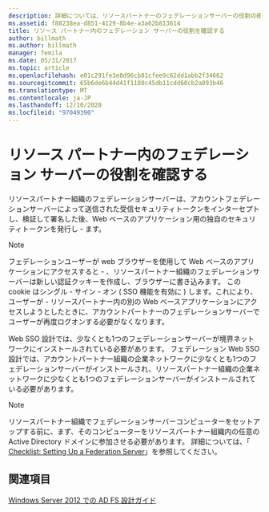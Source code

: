 ```yaml
---
description: 詳細については、リソースパートナーのフェデレーションサーバーの役割の確認に関するページを参照してください。
ms.assetid: f88238ea-d851-4129-8b4e-a3a62b813614
title: リソース パートナー内のフェデレーション サーバーの役割を確認する
author: billmath
ms.author: billmath
manager: femila
ms.date: 05/31/2017
ms.topic: article
ms.openlocfilehash: e01c291fe3e8d96cb81cfee9c62dd1abb2f34662
ms.sourcegitcommit: 65b6de6b44d41f1180c45db11cdd60cb2a093b46
ms.translationtype: MT
ms.contentlocale: ja-JP
ms.lasthandoff: 12/10/2020
ms.locfileid: "97049390"
---
```

# <a name="review-the-role-of-the-federation-server-in-the-resource-partner"></a>リソース パートナー内のフェデレーション サーバーの役割を確認する

リソースパートナー組織のフェデレーションサーバーは、アカウントフェデレーションサーバーによって送信された受信セキュリティトークンをインターセプトし、検証して署名した後、Web ベースのアプリケーション用の独自のセキュリティトークンを発行し \- ます。

> [!NOTE]
> フェデレーションユーザーが web ブラウザーを使用して Web ベースのアプリケーションにアクセスすると \- 、リソースパートナー組織のフェデレーションサーバーは新しい認証クッキーを作成し、ブラウザーに書き込みます。 この cookie はシングル \- サイン \- オン \( SSO 機能を有効に \) します。これにより、ユーザーが \- リソースパートナー内の別の Web ベースアプリケーションにアクセスしようとしたときに、アカウントパートナーのフェデレーションサーバーでユーザーが再度ログオンする必要がなくなります。

Web SSO 設計では、少なくとも1つのフェデレーションサーバーが境界ネットワークにインストールされている必要があります。 フェデレーション Web SSO 設計では、アカウントパートナー組織の企業ネットワークに少なくとも1つのフェデレーションサーバーがインストールされ、リソースパートナー組織の企業ネットワークに少なくとも1つのフェデレーションサーバーがインストールされている必要があります。

> [!NOTE]
> リソースパートナー組織でフェデレーションサーバーコンピューターをセットアップする前に、まず、そのコンピューターをリソースパートナー組織内の任意の Active Directory ドメインに参加させる必要があります。 詳細については、「 [Checklist: Setting Up a Federation Server](../../ad-fs/deployment/Checklist--Setting-Up-a-Federation-Server.md)」を参照してください。

## <a name="see-also"></a>関連項目
[Windows Server 2012 での AD FS 設計ガイド](AD-FS-Design-Guide-in-Windows-Server-2012.md)

